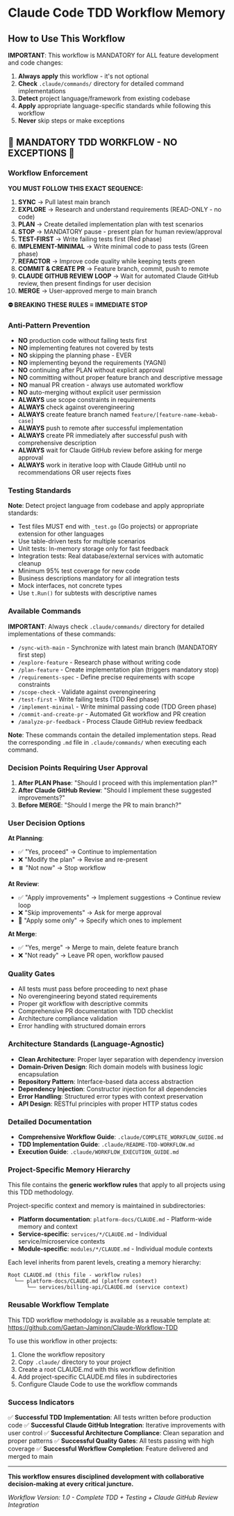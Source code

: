 # Claude Code TDD Workflow Memory

## How to Use This Workflow
**IMPORTANT**: This workflow is MANDATORY for ALL feature development and code changes:
1. **Always apply** this workflow - it's not optional
2. **Check** `.claude/commands/` directory for detailed command implementations
3. **Detect** project language/framework from existing codebase
4. **Apply** appropriate language-specific standards while following this workflow
5. **Never** skip steps or make exceptions

## 🚨 MANDATORY TDD WORKFLOW - NO EXCEPTIONS 🚨

### Workflow Enforcement
**YOU MUST FOLLOW THIS EXACT SEQUENCE:**
1. **SYNC** → Pull latest main branch
2. **EXPLORE** → Research and understand requirements (READ-ONLY - no code)
3. **PLAN** → Create detailed implementation plan with test scenarios
4. **STOP** → MANDATORY pause - present plan for human review/approval
5. **TEST-FIRST** → Write failing tests first (Red phase)
6. **IMPLEMENT-MINIMAL** → Write minimal code to pass tests (Green phase)
7. **REFACTOR** → Improve code quality while keeping tests green
8. **COMMIT & CREATE PR** → Feature branch, commit, push to remote
9. **CLAUDE GITHUB REVIEW LOOP** → Wait for automated Claude GitHub review, then present findings for user decision
10. **MERGE** → User-approved merge to main branch

**⛔ BREAKING THESE RULES = IMMEDIATE STOP**

### Anti-Pattern Prevention
- **NO** production code without failing tests first
- **NO** implementing features not covered by tests
- **NO** skipping the planning phase - EVER
- **NO** implementing beyond the requirements (YAGNI)
- **NO** continuing after PLAN without explicit approval
- **NO** committing without proper feature branch and descriptive message
- **NO** manual PR creation - always use automated workflow
- **NO** auto-merging without explicit user permission
- **ALWAYS** use scope constraints in requirements
- **ALWAYS** check against overengineering
- **ALWAYS** create feature branch named `feature/[feature-name-kebab-case]`
- **ALWAYS** push to remote after successful implementation
- **ALWAYS** create PR immediately after successful push with comprehensive description
- **ALWAYS** wait for Claude GitHub review before asking for merge approval
- **ALWAYS** work in iterative loop with Claude GitHub until no recommendations OR user rejects fixes

### Testing Standards
**Note**: Detect project language from codebase and apply appropriate standards:
- Test files MUST end with `_test.go` (Go projects) or appropriate extension for other languages
- Use table-driven tests for multiple scenarios
- Unit tests: In-memory storage only for fast feedback
- Integration tests: Real database/external services with automatic cleanup
- Minimum 95% test coverage for new code
- Business descriptions mandatory for all integration tests
- Mock interfaces, not concrete types
- Use `t.Run()` for subtests with descriptive names

### Available Commands
**IMPORTANT**: Always check `.claude/commands/` directory for detailed implementations of these commands:
- `/sync-with-main` - Synchronize with latest main branch (MANDATORY first step)
- `/explore-feature` - Research phase without writing code
- `/plan-feature` - Create implementation plan (triggers mandatory stop)
- `/requirements-spec` - Define precise requirements with scope constraints
- `/scope-check` - Validate against overengineering
- `/test-first` - Write failing tests (TDD Red phase)
- `/implement-minimal` - Write minimal passing code (TDD Green phase)
- `/commit-and-create-pr` - Automated Git workflow and PR creation
- `/analyze-pr-feedback` - Process Claude GitHub review feedback

**Note**: These commands contain the detailed implementation steps. Read the corresponding `.md` file in `.claude/commands/` when executing each command.

### Decision Points Requiring User Approval
1. **After PLAN Phase**: "Should I proceed with this implementation plan?"
2. **After Claude GitHub Review**: "Should I implement these suggested improvements?"
3. **Before MERGE**: "Should I merge the PR to main branch?"

### User Decision Options
**At Planning**:
- ✅ "Yes, proceed" → Continue to implementation
- ❌ "Modify the plan" → Revise and re-present
- ⏸️ "Not now" → Stop workflow

**At Review**:
- ✅ "Apply improvements" → Implement suggestions → Continue review loop
- ❌ "Skip improvements" → Ask for merge approval
- 🔄 "Apply some only" → Specify which ones to implement

**At Merge**:
- ✅ "Yes, merge" → Merge to main, delete feature branch
- ❌ "Not ready" → Leave PR open, workflow paused

### Quality Gates
- All tests must pass before proceeding to next phase
- No overengineering beyond stated requirements
- Proper git workflow with descriptive commits
- Comprehensive PR documentation with TDD checklist
- Architecture compliance validation
- Error handling with structured domain errors

### Architecture Standards (Language-Agnostic)
- **Clean Architecture**: Proper layer separation with dependency inversion
- **Domain-Driven Design**: Rich domain models with business logic encapsulation
- **Repository Pattern**: Interface-based data access abstraction
- **Dependency Injection**: Constructor injection for all dependencies
- **Error Handling**: Structured error types with context preservation
- **API Design**: RESTful principles with proper HTTP status codes

### Detailed Documentation
- **Comprehensive Workflow Guide**: `.claude/COMPLETE_WORKFLOW_GUIDE.md`
- **TDD Implementation Guide**: `.claude/README-TDD-WORKFLOW.md`
- **Execution Guide**: `.claude/WORKFLOW_EXECUTION_GUIDE.md`

### Project-Specific Memory Hierarchy
This file contains the **generic workflow rules** that apply to all projects using this TDD methodology.

Project-specific context and memory is maintained in subdirectories:
- **Platform documentation**: `platform-docs/CLAUDE.md` - Platform-wide memory and context
- **Service-specific**: `services/*/CLAUDE.md` - Individual service/microservice contexts
- **Module-specific**: `modules/*/CLAUDE.md` - Individual module contexts

Each level inherits from parent levels, creating a memory hierarchy:
```
Root CLAUDE.md (this file - workflow rules)
  └── platform-docs/CLAUDE.md (platform context)
      └── services/billing-api/CLAUDE.md (service context)
```

### Reusable Workflow Template
This TDD workflow methodology is available as a reusable template at:
https://github.com/Gaetan-Jaminon/Claude-Workflow-TDD

To use this workflow in other projects:
1. Clone the workflow repository
2. Copy `.claude/` directory to your project
3. Create a root CLAUDE.md with this workflow definition
4. Add project-specific CLAUDE.md files in subdirectories
5. Configure Claude Code to use the workflow commands

### Success Indicators
✅ **Successful TDD Implementation**: All tests written before production code
✅ **Successful Claude GitHub Integration**: Iterative improvements with user control
✅ **Successful Architecture Compliance**: Clean separation and proper patterns
✅ **Successful Quality Gates**: All tests passing with high coverage
✅ **Successful Workflow Completion**: Feature delivered and merged to main

---

**This workflow ensures disciplined development with collaborative decision-making at every critical juncture.**

*Workflow Version: 1.0 - Complete TDD + Testing + Claude GitHub Review Integration*